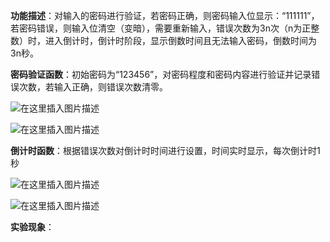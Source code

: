 **功能描述**：对输入的密码进行验证，若密码正确，则密码输入位显示：“111111”，若密码错误，则输入位清空（变暗），需要重新输入，错误次数为3n次（n为正整数）时，进入倒计时，倒计时阶段，显示倒数时间且无法输入密码，倒数时间为3n秒。

**密码验证函数**：初始密码为“123456”，对密码程度和密码内容进行验证并记录错误次数，若输入正确，则错误次数清零。

![在这里插入图片描述](https://img-blog.csdnimg.cn/20181117110232539.png?x-oss-process=image/watermark,type_ZmFuZ3poZW5naGVpdGk,shadow_10,text_aHR0cHM6Ly9ibG9nLmNzZG4ubmV0L3FxXzM2MzAzODYy,size_16,color_FFFFFF,t_70)

![在这里插入图片描述](https://img-blog.csdnimg.cn/20181117110419909.png?x-oss-process=image/watermark,type_ZmFuZ3poZW5naGVpdGk,shadow_10,text_aHR0cHM6Ly9ibG9nLmNzZG4ubmV0L3FxXzM2MzAzODYy,size_16,color_FFFFFF,t_70)

**倒计时函数**：根据错误次数对倒计时时间进行设置，时间实时显示，每次倒计时1秒

![在这里插入图片描述](https://img-blog.csdnimg.cn/20181117110649121.png?x-oss-process=image/watermark,type_ZmFuZ3poZW5naGVpdGk,shadow_10,text_aHR0cHM6Ly9ibG9nLmNzZG4ubmV0L3FxXzM2MzAzODYy,size_16,color_FFFFFF,t_70)

![在这里插入图片描述](https://img-blog.csdnimg.cn/20181117110822849.png)

**实验现象**：

